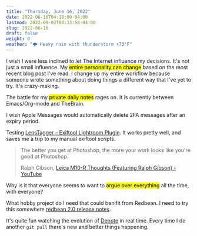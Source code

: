 ```yaml
---
title: "Thursday, June 16, 2022"
date: 2022-06-16T04:18:00-04:00
lastmod: 2022-09-02T04:33:58-04:00
slug: 2022-06-16
draft: false
weight: 0
weather: "🌩 Heavy rain with thunderstorm +73°F"
---
```


I wish I were less inclined to let The Internet influence my decisions. It's not just a small influence. My <mark>entire personality can change</mark> based on the most recent blog post I've read. I change up my entire workflow because someone wrote something about doing things a different way that I've yet to try. It's crazy-making.

The battle for my <mark>private daily notes</mark> rages on. It is currently between Emacs/Org-mode and TheBrain.

I wish Apple Messages would automatically delete 2FA messages after an expiry period.

Testing [LensTagger – Exiftool Lightroom Plugin](https://www.lenstagger.com/). It works pretty well, and saves me a trip to my manual exiftool scripts.

> The better you get at Photoshop, the more your work looks like you're good at Photoshop.
>
> Ralph Gibson, [Leica M10-R Thoughts (Featuring Ralph Gibson) - YouTube](https://www.youtube.com/watch?v=ZlFQ64gW4cA)

Why is it that everyone seems to want to <mark>argue over everything</mark> all the time, with everyone?

What hobby project do I need that could benifit from Redbean. I need to try this _somewhere_ [redbean 2.0 release notes](https://justine.lol/redbean2/).

It's quite fun watching the evolution of [Denote](https://protesilaos.com/emacs/denote) in real time. Every time I do another `git pull` there's new and better things happening.

[//]: # "Exported with love from a post written in Org mode"
[//]: # "- https://github.com/kaushalmodi/ox-hugo"
